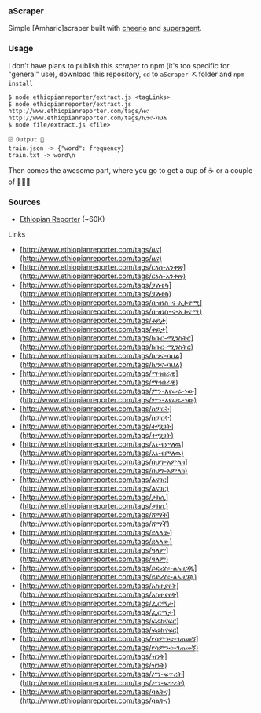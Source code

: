 ### aScraper
Simple [Amharic]scraper built with [cheerio](https://github.com/cheeriojs/cheerio) and [superagent](https://github.com/visionmedia/superagent).

### Usage
I don't have plans to publish this *scraper* to npm (it's too specific for "general" use), download this repository, `cd` to `aScraper ⛏` folder and `npm install`

```shell
$ node ethiopianreporter/extract.js <tagLinks>
$ node ethiopianreporter/extract.js http://www.ethiopianreporter.com/tags/ዜና http://www.ethiopianreporter.com/tags/ኪንና-ባህል
$ node file/extract.js <file>
```

```
🗄 Output 🎉
train.json -> {"word": frequency}
train.txt -> word\n
```

Then comes the awesome part, where you go to get a cup of ☕️ or a couple of 🍺🍺🍺

### Sources
- [Ethiopian Reporter](http://www.ethiopianreporter.com) (~60K)

Links
- [http://www.ethiopianreporter.com/tags/ዜና](http://www.ethiopianreporter.com/tags/ዜና)
- [http://www.ethiopianreporter.com/tags/ርዕሰ-አንቀጽ](http://www.ethiopianreporter.com/tags/ርዕሰ-አንቀጽ)
- [http://www.ethiopianreporter.com/tags/ፓለቲካ](http://www.ethiopianreporter.com/tags/ፓለቲካ)
- [http://www.ethiopianreporter.com/tags/ቢዝነስ-ና-ኢኮኖሚ](http://www.ethiopianreporter.com/tags/ቢዝነስ-ና-ኢኮኖሚ)
- [http://www.ethiopianreporter.com/tags/ቆይታ](http://www.ethiopianreporter.com/tags/ቆይታ)
- [http://www.ethiopianreporter.com/tags/ክቡር-ሚንስትር](http://www.ethiopianreporter.com/tags/ክቡር-ሚንስትር)
- [http://www.ethiopianreporter.com/tags/ኪንና-ባህል](http://www.ethiopianreporter.com/tags/ኪንና-ባህል)
- [http://www.ethiopianreporter.com/tags/ማኅበራዊ](http://www.ethiopianreporter.com/tags/ማኅበራዊ)
- [http://www.ethiopianreporter.com/tags/ምን-እየሠሩ-ነው](http://www.ethiopianreporter.com/tags/ምን-እየሠሩ-ነው)
- [http://www.ethiopianreporter.com/tags/ስፓርት](http://www.ethiopianreporter.com/tags/ስፓርት)
- [http://www.ethiopianreporter.com/tags/ተሟገት](http://www.ethiopianreporter.com/tags/ተሟገት)
- [http://www.ethiopianreporter.com/tags/እኔ-የምለዉ](http://www.ethiopianreporter.com/tags/እኔ-የምለዉ)
- [http://www.ethiopianreporter.com/tags/በህግ-አምላክ](http://www.ethiopianreporter.com/tags/በህግ-አምላክ)
- [http://www.ethiopianreporter.com/tags/ልናገር](http://www.ethiopianreporter.com/tags/ልናገር)
- [http://www.ethiopianreporter.com/tags/ታክሲ](http://www.ethiopianreporter.com/tags/ታክሲ)
- [http://www.ethiopianreporter.com/tags/ሸማች](http://www.ethiopianreporter.com/tags/ሸማች)
- [http://www.ethiopianreporter.com/tags/ደላላው](http://www.ethiopianreporter.com/tags/ደላላው)
- [http://www.ethiopianreporter.com/tags/ዓለም](http://www.ethiopianreporter.com/tags/ዓለም)
- [http://www.ethiopianreporter.com/tags/ይድረስ፡-ለአዘጋጁ](http://www.ethiopianreporter.com/tags/ይድረስ፡-ለአዘጋጁ)
- [http://www.ethiopianreporter.com/tags/አስተያየት](http://www.ethiopianreporter.com/tags/አስተያየት)
- [http://www.ethiopianreporter.com/tags/ፌርማታ](http://www.ethiopianreporter.com/tags/ፌርማታ)
- [http://www.ethiopianreporter.com/tags/ፍሬከናፍር](http://www.ethiopianreporter.com/tags/ፍሬከናፍር)
- [http://www.ethiopianreporter.com/tags/የሳምንቱ-ገጠመኝ](http://www.ethiopianreporter.com/tags/የሳምንቱ-ገጠመኝ)
- [http://www.ethiopianreporter.com/tags/ዝንቅ](http://www.ethiopianreporter.com/tags/ዝንቅ)
- [http://www.ethiopianreporter.com/tags/ሥነ-ፍጥረት](http://www.ethiopianreporter.com/tags/ሥነ-ፍጥረት)
- [http://www.ethiopianreporter.com/tags/ባልትና](http://www.ethiopianreporter.com/tags/ባልትና)
